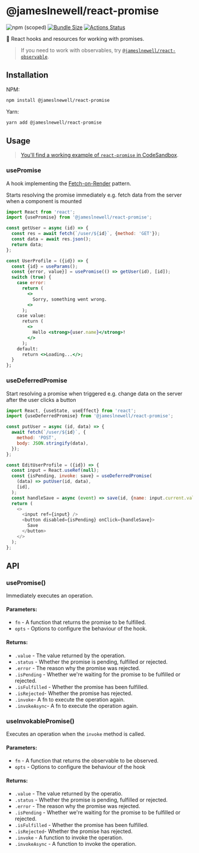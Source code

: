 # @jameslnewell/react-promise

![npm (scoped)](https://img.shields.io/npm/v/@jameslnewell/react-promise.svg)
[![Bundle Size](https://badgen.net/bundlephobia/minzip/@jameslnewell/react-promise)](https://bundlephobia.com/result?p=@jameslnewell/react-promise)
[![Actions Status](https://github.com/jameslnewell/react/workflows/main/badge.svg)](https://github.com/jameslnewell/react-promise/actions)

🎣 React hooks and resources for working with promises.

> If you need to work with observables, try [`@jameslnewell/react-observable`](https://github.com/jameslnewell/react-observable).

## Installation

NPM:

```bash
npm install @jameslnewell/react-promise
```

Yarn:

```bash
yarn add @jameslnewell/react-promise
```

## Usage

> [You'll find a working example of `react-promise` in CodeSandbox](https://codesandbox.io/s/jameslnewellreactpromise-xe0om).

### usePromise

A hook implementing the [Fetch-on-Render](https://reactjs.org/docs/concurrent-mode-suspense.html#approach-1-fetch-on-render-not-using-suspense) pattern.

Starts resolving the promise immediately e.g. fetch data from the server when a component is mounted

```jsx
import React from 'react';
import {usePromise} from '@jameslnewell/react-promise';

const getUser = async (id) => {
  const res = await fetch(`/user/${id}`, {method: 'GET'});
  const data = await res.json();
  return data;
};

const UserProfile = ({id}) => {
  const {id} = useParams();
  const {error, value}] = usePromise(() => getUser(id), [id]);
  switch (true) {
    case error:
      return (
        <>
          Sorry, something went wrong.
        <>
      );
    case value:
      return (
        <>
          Hello <strong>{user.name}</strong>!
        </>
      );
    default:
      return <>Loading...</>;
  }
};

```

### useDeferredPromise

Start resolving a promise when triggered e.g. change data on the server after the user clicks a button

```js
import React, {useState, useEffect} from 'react';
import {useDeferredPromise} from '@jameslnewell/react-promise';

const putUser = async (id, data) => {
  await fetch(`/user/${id}`, {
    method: 'POST',
    body: JSON.stringify(data),
  });
};

const EditUserProfile = ({id}) => {
  const input = React.useRef(null);
  const {isPending, invoke: save} = useDeferredPromise(
    (data) => putUser(id, data),
    [id],
  );
  const handleSave = async (event) => save(id, {name: input.current.value});
  return (
    <>
      <input ref={input} />
      <button disabled={isPending} onClick={handleSave}>
        Save
      </button>
    </>
  );
};
```

## API

### usePromise()

Immediately executes an operation.

#### Parameters:

- `fn` - A function that returns the promise to be fulfilled.
- `opts` - Options to configure the behaviour of the hook.

#### Returns:

- `.value` - The value returned by the operation.
- `.status` - Whether the promise is pending, fulfilled or rejected.
- `.error` - The reason why the promise was rejected.
- `.isPending` - Whether we're waiting for the promise to be fulfilled or rejected.
- `.isFulfilled` - Whether the promise has been fulfilled.
- `.isRejected`- Whether the promise has rejected.
- `.invoke`- A fn to execute the operation again.
- `.invokeAsync`- A fn to execute the operation again.

### useInvokablePromise()

Executes an operation when the `invoke` method is called.

#### Parameters:

- `fn` - A function that returns the observable to be observed.
- `opts` - Options to configure the behaviour of the hook

#### Returns:

- `.value` - The value returned by the operatio.
- `.status` - Whether the promise is pending, fulfilled or rejected.
- `.error` - The reason why the promise was rejected.
- `.isPending` - Whether we're waiting for the promise to be fulfilled or rejected.
- `.isFulfilled` - Whether the promise has been fulfilled.
- `.isRejected`- Whether the promise has rejected.
- `.invoke` - A function to invoke the operation.
- `.invokeAsync` - A function to invoke the operation.
